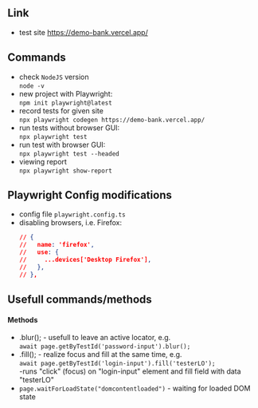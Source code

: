 ## Link
- test site
https://demo-bank.vercel.app/  


## Commands
- check `NodeJS` version    
`node -v`
- new project with Playwright:  
`npm init playwright@latest`
- record tests for given site  
`npx playwright codegen https://demo-bank.vercel.app/`
- run tests without browser GUI:  
`npx playwright test`
- run test with browser GUI:  
`npx playwright test --headed`
- viewing report  
`npx playwright show-report`


## Playwright Config modifications
- config file `playwright.config.ts`
- disabling browsers, i.e. Firefox:
    ```json
    // {
    //   name: 'firefox',
    //   use: {
    //     ...devices['Desktop Firefox'],
    //   },
    // },
    ```

## Usefull commands/methods
#### Methods
- .blur(); - usefull to leave an active locator, e.g.  
`await page.getByTestId('password-input').blur();`
- .fill(); - realize focus and fill at the same time, e.g.  
`await page.getByTestId('login-input').fill('testerLO');`  
 -runs "click" (focus) on "login-input" element and fill field with data "testerLO"  
- `page.waitForLoadState("domcontentloaded")` - waiting for loaded DOM state